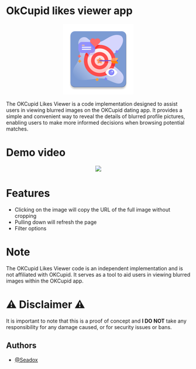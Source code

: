 # OkCupid likes viewer app

<p align="center">
  <img src="./app/src/main/res/mipmap-xxxhdpi/ic_launcher.png">
</p>

The OKCupid Likes Viewer is a code implementation designed to assist users in viewing blurred images on the OKCupid dating app. It provides a simple and convenient way to reveal the details of blurred profile pictures, enabling users to make more informed decisions when browsing potential matches.

# Demo video

<p align="center">
<a href="https://youtube.com/shorts/dpaGypqX9o0?feature=share">
  <img src="https://img.youtube.com/vi/IuAejkTEFkE/0.jpg">
  </a>
</p>

# Features

- Clicking on the image will copy the URL of the full image without cropping
- Pulling down will refresh the page
- Filter options

# Note

The OKCupid Likes Viewer code is an independent implementation and is not affiliated with OKCupid. It serves as a tool to aid users in viewing blurred images within the OKCupid app.

# ⚠️ Disclaimer ⚠️

It is important to note that this is a proof of concept and **I DO NOT** take any responsibility for any damage caused, or for security issues or bans.

## Authors

- [@Seadox](https://www.github.com/seadox)

